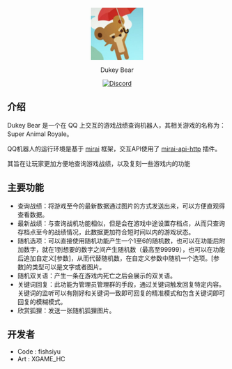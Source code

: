 <p align="center">
    <img width="120px" align="center" src="https://github.com/fishsiyu/Dukey-Bear-QQ/blob/main/doc/bear.jpg" title="Hi，我是会说话的 Dukey Bear！"/>
    <p align="center">Dukey Bear</p>
</p>

<div align="center">

[![Discord](https://img.shields.io/discord/413200888010637313?label=Discord&logo=sar&style=for-the-badge)](https://discord.gg/animalroyale)

</div>


## 介绍
Dukey Bear 是一个在 QQ 上交互的游戏战绩查询机器人，其相关游戏的名称为： Super Animal Royale。

QQ机器人的运行环境是基于 [mirai](https://github.com/mamoe/mirai#readme) 框架，交互API使用了 [mirai-api-http](https://github.com/project-mirai/mirai-api-http#readme) 插件。

其旨在让玩家更加方便地查询游戏战绩，以及复刻一些游戏内的功能

## 主要功能
- 查询战绩：将游戏至今的最新数据通过图片的方式发送出来，可以方便直观得查看数据。
- 最新战绩：与查询战机功能相似，但是会在游戏中途设置存档点，从而只查询存档点至今的战绩情况，此数据更加符合短时间以内的游戏状态。
- 随机选项：可以直接使用随机功能产生一个1至6的随机数，也可以在功能后附加数字，就在1到想要的数字之间产生随机数（最高至99999），也可以在功能后追加自定义[参数]，从而代替随机数，在自定义参数中随机一个选项。[参数]的类型可以是文字或者图片。
- 随机双关语：产生一条在游戏内死亡之后会展示的双关语。
- 关键词回复：此功能为管理员管理群的手段，通过关键词触发回复特定内容。关键词的监听可以有刚好和关键词一致即可回复的精准模式和包含关键词即可回复的模糊模式。
- 欣赏狐狸：发送一张随机狐狸图片。

## 开发者
- Code : fishsiyu
- Art : XGAME_HC